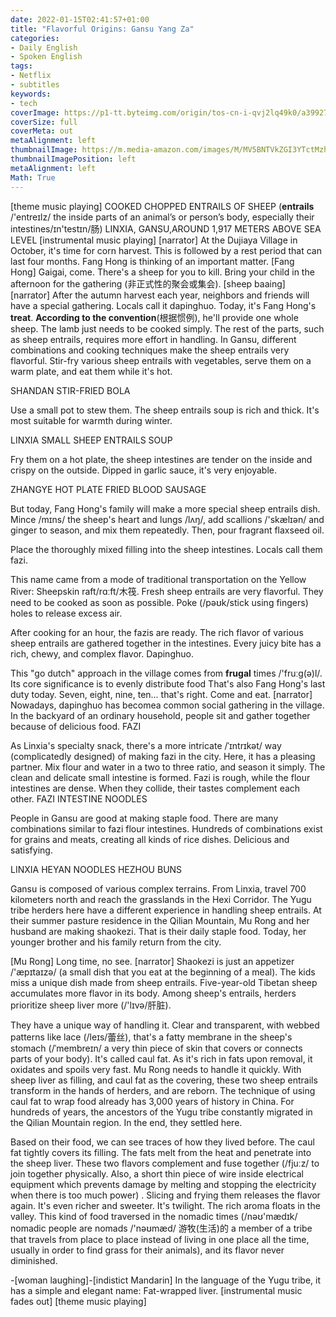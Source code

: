 ```yaml
---
date: 2022-01-15T02:41:57+01:00
title: "Flavorful Origins: Gansu Yang Za"
categories:
- Daily English
- Spoken English
tags:
- Netflix
- subtitles
keywords:
- tech
coverImage: https://p1-tt.byteimg.com/origin/tos-cn-i-qvj2lq49k0/a39927719fce4481b1e5ec7d5e5f9246.jpg
coverSize: full
coverMeta: out
metaAlignment: left
thumbnailImage: https://m.media-amazon.com/images/M/MV5BNTVkZGI3YTctMzhkMi00NDBmLTk2MzItNzM0MDk5MjJkZTA5XkEyXkFqcGdeQXVyODYyNTM1Nzk@._V1_.jpg
thumbnailImagePosition: left
metaAlignment: left
Math: True
---
```

<!--more-->
[theme music playing]
COOKED CHOPPED ENTRAILS OF SHEEP (**entrails** /'entreɪlz/ the inside parts of an animal’s or person’s body, especially their intestines/ɪn'testɪn/肠)
LINXIA, GANSU,AROUND 1,917 METERS ABOVE SEA LEVEL
[instrumental music playing]
[narrator] At the Dujiaya Village in October, it's time for corn harvest.
This is followed by a rest period that can last four months.
Fang Hong is thinking of an important matter.
[Fang Hong] Gaigai, come. There's a sheep for you to kill.
Bring your child in the afternoon for the gathering (非正式性的聚会或集会).
[sheep baaing]
[narrator] After the autumn harvest each year, neighbors and friends will have a special gathering.
Locals call it dapinghuo.
Today, it's Fang Hong's **treat**.
**According to the convention**(根据惯例), he'll provide one whole sheep.
The lamb just needs to be cooked simply.
The rest of the parts, such as sheep entrails, requires more effort in handling.
In Gansu, different combinations and cooking techniques make the sheep entrails very flavorful.
Stir-fry various sheep entrails with vegetables, serve them on a warm plate, and eat them while it's hot.

SHANDAN STIR-FRIED BOLA

Use a small pot to stew them.
The sheep entrails soup is rich and thick.
It's most suitable for warmth during winter.

LINXIA SMALL SHEEP ENTRAILS SOUP

Fry them on a hot plate, the sheep intestines are tender on the inside and crispy on the outside.
Dipped in garlic sauce, it's very enjoyable.

ZHANGYE HOT PLATE FRIED BLOOD SAUSAGE

But today, Fang Hong's family will make a more special sheep entrails dish.
Mince /mɪns/ the sheep's heart and lungs /lʌŋ/, add scallions /'skælɪən/ and ginger to season, and mix them repeatedly.
Then, pour fragrant flaxseed oil.

Place the thoroughly mixed filling into the sheep intestines.
Locals call them fazi.

This name came from a mode of traditional transportation on the Yellow River: Sheepskin raft/rɑːft/木筏.
Fresh sheep entrails are very flavorful.
They need to be cooked as soon as possible.
Poke (/pəʊk/stick using fingers) holes to release excess air.

After cooking for an hour, the fazis are ready.
The rich flavor of various sheep entrails are gathered together in the intestines.
Every juicy bite has a rich, chewy, and complex flavor.
Dapinghuo.

This "go dutch" approach in the village comes from **frugal** times /'fruːg(ə)l/.
Its core significance is to evenly distribute food
That's also Fang Hong's last duty today.
Seven, eight, nine, ten… that's right. Come and eat.
[narrator] Nowadays, dapinghuo has becomea common social gathering in the village.
In the backyard of an ordinary household, people sit and gather together because of delicious food.
FAZI

As Linxia's specialty snack, there's a more intricate /ˈɪntrɪkət/  way (complicatedly designed) of making fazi in the city.
Here, it has a pleasing partner.
Mix flour and water in a two to three ratio, and season it simply.
The clean and delicate small intestine is formed.
Fazi is rough, while the flour intestines are dense.
When they collide, their tastes complement each other.
FAZI INTESTINE NOODLES

People in Gansu are good at making staple food.
There are many combinations similar to fazi flour intestines.
Hundreds of combinations exist for grains and meats, creating all kinds of rice dishes.
Delicious and satisfying.

LINXIA HEYAN NOODLES
HEZHOU BUNS

Gansu is composed of various complex terrains.
From Linxia, travel 700 kilometers north and reach the grasslands in the Hexi Corridor.
The Yugu tribe herders here have a different experience in handling sheep entrails.
At their summer pasture residence in the Qilian Mountain, Mu Rong and her husband are making shaokezi.
That is their daily staple food.
Today, her younger brother and his family return from the city.

[Mu Rong] Long time, no see.
[narrator] Shaokezi is just an appetizer /'æpɪtaɪzə/ (a small dish that you eat at the beginning of a meal).
The kids miss a unique dish made from sheep entrails.
Five-year-old Tibetan sheep accumulates more flavor in its body.
Among sheep's entrails, herders prioritize sheep liver more (/'lɪvə/肝脏).

They have a unique way of handling it.
Clear and transparent, with webbed patterns like lace (/leɪs/蕾丝), that's a fatty membrane in the sheep's stomach (/ˈmembreɪn/ a very thin piece of skin that covers or connects parts of your body).
It's called caul fat.
As it's rich in fats upon removal, it oxidates and spoils very fast.
Mu Rong needs to handle it quickly.
With sheep liver as filling, and caul fat as the covering, these two sheep entrails transform in the hands of herders, and are reborn.
The technique of using caul fat to wrap food already has 3,000 years of history in China.
For hundreds of years, the ancestors of the Yugu tribe constantly migrated in the Qilian Mountain region.
In the end, they settled here.

Based on their food, we can see traces of how they lived before.
The caul fat tightly covers its filling.
The fats melt from the heat and penetrate into the sheep liver.
These two flavors complement and fuse together (/fjuːz/ to join together physically. Also, a short thin piece of wire inside electrical equipment which prevents damage by melting and stopping the electricity when there is too much power) .
Slicing and frying them releases the flavor again.
It's even richer and sweeter.
It's twilight.
The rich aroma floats in the valley.
This kind of food traversed in the nomadic times (/nəʊ'mædɪk/ nomadic people are nomads /'nəʊmæd/ 游牧(生活)的 a member of a tribe that travels from place to place instead of living in one place all the time, usually in order to find grass for their animals), and its flavor never diminished.

-[woman laughing]-[indistict Mandarin]
In the language of the Yugu tribe, it has a simple and elegant name:
Fat-wrapped liver.
[instrumental music fades out]
[theme music playing]
